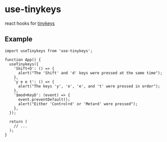 # use-tinykeys

react hooks for [tinykeys](https://github.com/jamiebuilds/tinykeys)

## Example

```tsx
import useTinykeys from 'use-tinykeys';

function App() {
  useTinykeys({
    'Shift+D': () => {
      alert("The 'Shift' and 'd' keys were pressed at the same time");
    },
    'y e e t': () => {
      alert("The keys 'y', 'e', 'e', and 't' were pressed in order");
    },
    '$mod+KeyD': (event) => {
      event.preventDefault();
      alert("Either 'Control+d' or 'Meta+d' were pressed");
    },
  });

  return (
    // ...
  );
}
```
